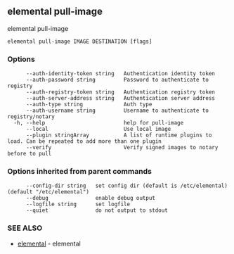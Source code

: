 ## elemental pull-image

elemental pull-image

```
elemental pull-image IMAGE DESTINATION [flags]
```

### Options

```
      --auth-identity-token string   Authentication identity token
      --auth-password string         Password to authenticate to registry
      --auth-registry-token string   Authentication registry token
      --auth-server-address string   Authentication server address
      --auth-type string             Auth type
      --auth-username string         Username to authenticate to registry/notary
  -h, --help                         help for pull-image
      --local                        Use local image
      --plugin stringArray           A list of runtime plugins to load. Can be repeated to add more than one plugin
      --verify                       Verify signed images to notary before to pull
```

### Options inherited from parent commands

```
      --config-dir string   set config dir (default is /etc/elemental) (default "/etc/elemental")
      --debug               enable debug output
      --logfile string      set logfile
      --quiet               do not output to stdout
```

### SEE ALSO

* [elemental](elemental.md)	 - elemental

